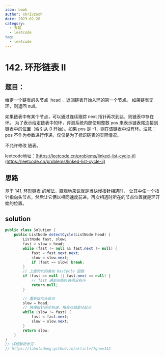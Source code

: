 ```yaml
---
icon: book
author: xkrivzooh
date: 2023-02-28
category:
  - 专题
  - leetcode
tag:
  - leetcode
---
```


# 142. 环形链表 II

## 题目：

给定一个链表的头节点  head ，返回链表开始入环的第一个节点。 如果链表无环，则返回 null。

如果链表中有某个节点，可以通过连续跟踪 next 指针再次到达，则链表中存在环。 为了表示给定链表中的环，评测系统内部使用整数 pos 来表示链表尾连接到链表中的位置（索引从 0 开始）。如果 pos 是 -1，则在该链表中没有环。注意：pos 不作为参数进行传递，仅仅是为了标识链表的实际情况。

不允许修改 链表。


leetcode地址：[https://leetcode.cn/problems/linked-list-cycle-ii](https://leetcode.cn/problems/linked-list-cycle-ii)

## 思路

基于 [141. 环形链表](141.环形链表.md) 的解法，直观地来说就是当快慢指针相遇时，
让其中任一个指针指向头节点，然后让它俩以相同速度前进，再次相遇时所在的节点位置就是环开始的位置。

## solution

```java
public class Solution {
    public ListNode detectCycle(ListNode head) {
        ListNode fast, slow;
        fast = slow = head;
        while (fast != null && fast.next != null) {
            fast = fast.next.next;
            slow = slow.next;
            if (fast == slow) break;
        }
        // 上面的代码类似 hasCycle 函数
        if (fast == null || fast.next == null) {
            // fast 遇到空指针说明没有环
            return null;
        }

        // 重新指向头结点
        slow = head;
        // 快慢指针同步前进，相交点就是环起点
        while (slow != fast) {
            fast = fast.next;
            slow = slow.next;
        }
        return slow;
    }
}
// 详细解析参见：
// https://labuladong.github.io/article/?qno=142
```
<!-- @include: ../../scaffolds/post_footer.md -->
